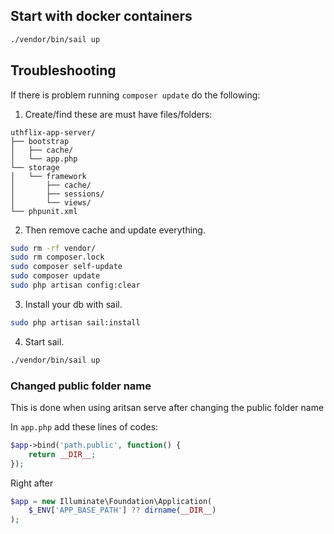 ## Start with docker containers
```sh
./vendor/bin/sail up
```
## **Troubleshooting**

If there is problem running `composer update` do the following:

1. Create/find these are must have files/folders: 
```shell
uthflix-app-server/
├── bootstrap
│   ├── cache/
│   └── app.php
└── storage
│   └── framework
│       ├── cache/
│       ├── sessions/
│       └── views/
└── phpunit.xml 
```
2. Then remove cache and update everything.
```sh
sudo rm -rf vendor/
sudo rm composer.lock
sudo composer self-update
sudo composer update
sudo php artisan config:clear
```
3. Install your db with sail.
```sh
sudo php artisan sail:install
```
4. Start sail.
```sh
./vendor/bin/sail up
```

### **Changed public folder name**
This is done when using aritsan serve after changing the public folder name

In `app.php` add these lines of codes:
```php
$app->bind('path.public', function() {
    return __DIR__;
});
```
Right after
```php
$app = new Illuminate\Foundation\Application(
    $_ENV['APP_BASE_PATH'] ?? dirname(__DIR__)
);
```
